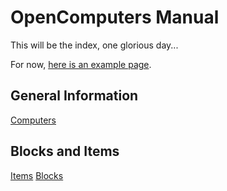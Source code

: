 # OpenComputers Manual

This will be the index, one glorious day...

For now, [here is an example page](general/example.md).

## General Information
[Computers](general/computer.md)

## Blocks and Items
[Items](item/index.md)
[Blocks](block/index.md)